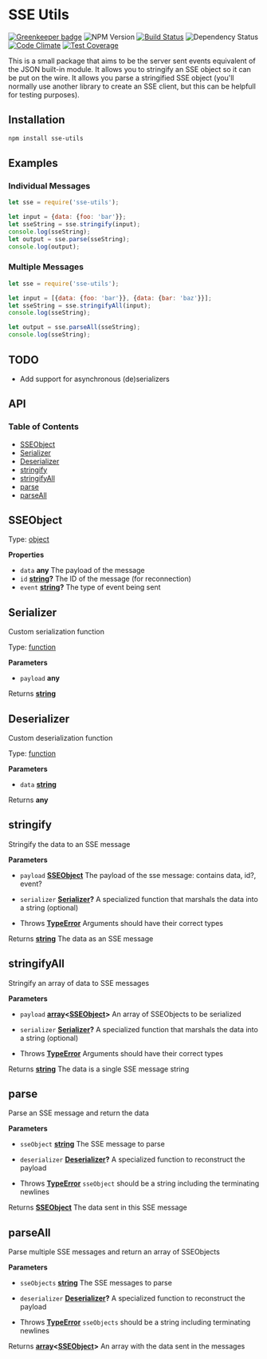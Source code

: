 # SSE Utils
[![Greenkeeper badge](https://badges.greenkeeper.io/wdullaer/sse-utils.svg)](https://greenkeeper.io/)
![NPM Version](https://img.shields.io/npm/v/sse-utils.svg)
[![Build Status](https://travis-ci.org/wdullaer/sse-utils.svg?branch=master)](https://travis-ci.org/wdullaer/sse-utils)
![Dependency Status](https://david-dm.org/wdullaer/sse-utils.svg)
[![Code Climate](https://codeclimate.com/github/wdullaer/sse-utils/badges/gpa.svg)](https://codeclimate.com/github/wdullaer/sse-utils)
[![Test Coverage](https://codeclimate.com/github/wdullaer/sse-utils/badges/coverage.svg)](https://codeclimate.com/github/wdullaer/sse-utils/coverage)

This is a small package that aims to be the server sent events equivalent of the JSON built-in module.
It allows you to stringify an SSE object so it can be put on the wire.
It allows you parse a stringified SSE object (you'll normally use another library to create an SSE client, but this can be helpfull for testing purposes).

## Installation

```bash
npm install sse-utils
```

## Examples

### Individual Messages
```javascript
let sse = require('sse-utils');

let input = {data: {foo: 'bar'}};
let sseString = sse.stringify(input);
console.log(sseString);
let output = sse.parse(sseString);
console.log(output);
```

### Multiple Messages
```javascript
let sse = require('sse-utils');

let input = [{data: {foo: 'bar'}}, {data: {bar: 'baz'}}];
let sseString = sse.stringifyAll(input);
console.log(sseString);

let output = sse.parseAll(sseString);
console.log(sseString);
```

## TODO
* Add support for asynchronous (de)serializers

## API
<!-- Generated by documentation.js. Update this documentation by updating the source code. -->

### Table of Contents

-   [SSEObject][1]
-   [Serializer][2]
-   [Deserializer][3]
-   [stringify][4]
-   [stringifyAll][5]
-   [parse][6]
-   [parseAll][7]

## SSEObject

Type: [object][8]

**Properties**

-   `data` **any** The payload of the message
-   `id` **[string][9]?** The ID of the message (for reconnection)
-   `event` **[string][9]?** The type of event being sent

## Serializer

Custom serialization function

Type: [function][10]

**Parameters**

-   `payload` **any** 

Returns **[string][9]** 

## Deserializer

Custom deserialization function

Type: [function][10]

**Parameters**

-   `data` **[string][9]** 

Returns **any** 

## stringify

Stringify the data to an SSE message

**Parameters**

-   `payload` **[SSEObject][11]** The payload of the sse message: contains data, id?, event?
-   `serializer` **[Serializer][12]?** A specialized function that marshals the data into a string (optional)


-   Throws **[TypeError][13]** Arguments should have their correct types

Returns **[string][9]** The data as an SSE message

## stringifyAll

Stringify an array of data to SSE messages

**Parameters**

-   `payload` **[array][14]&lt;[SSEObject][11]>** An array of SSEObjects to be serialized
-   `serializer` **[Serializer][12]?** A specialized function that marshals the data into a string (optional)


-   Throws **[TypeError][13]** Arguments should have their correct types

Returns **[string][9]** The data is a single SSE message string

## parse

Parse an SSE message and return the data

**Parameters**

-   `sseObject` **[string][9]** The SSE message to parse
-   `deserializer` **[Deserializer][15]?** A specialized function to reconstruct the payload


-   Throws **[TypeError][13]** `sseObject` should be a string including the terminating newlines

Returns **[SSEObject][11]** The data sent in this SSE message

## parseAll

Parse multiple SSE messages and return an array of SSEObjects

**Parameters**

-   `sseObjects` **[string][9]** The SSE messages to parse
-   `deserializer` **[Deserializer][15]?** A specialized function to reconstruct the payload


-   Throws **[TypeError][13]** `sseObjects` should be a string including terminating newlines

Returns **[array][14]&lt;[SSEObject][11]>** An array with the data sent in the messages

[1]: #sseobject

[2]: #serializer

[3]: #deserializer

[4]: #stringify

[5]: #stringifyall

[6]: #parse

[7]: #parseall

[8]: https://developer.mozilla.org/docs/Web/JavaScript/Reference/Global_Objects/Object

[9]: https://developer.mozilla.org/docs/Web/JavaScript/Reference/Global_Objects/String

[10]: https://developer.mozilla.org/docs/Web/JavaScript/Reference/Statements/function

[11]: #sseobject

[12]: #serializer

[13]: https://developer.mozilla.org/docs/Web/JavaScript/Reference/Global_Objects/TypeError

[14]: https://developer.mozilla.org/docs/Web/JavaScript/Reference/Global_Objects/Array

[15]: #deserializer
